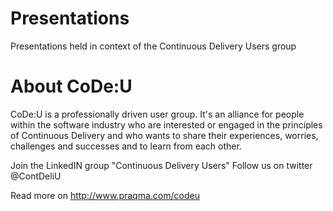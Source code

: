 Presentations
=============

Presentations held in context of the Continuous Delivery Users group

About CoDe:U
============
CoDe:U is a professionally driven user group. 
It's an alliance for people within the software industry 
who are interested or engaged in the principles of Continuous Delivery 
and who wants to share their experiences, worries, challenges and 
successes and to learn from each other.

Join the LinkedIN group "Continuous Delivery Users" 
Follow us on twitter @ContDeliU

Read more on http://www.praqma.com/codeu
